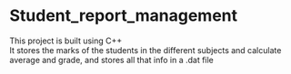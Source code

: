 # Student_report_management
This project is built using C++<br>
It stores the marks of the students in the different subjects and calculate average and grade, and stores all that info in a .dat file
